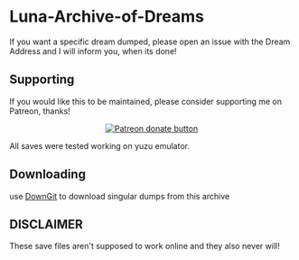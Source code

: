 # Luna-Archive-of-Dreams

If you want a specific dream dumped, please open an issue with the Dream Address and I will inform you, when its done!

## Supporting

If you would like this to be maintained, please consider supporting me on Patreon, thanks!

<p align="center">
<a href="https://www.patreon.com/Ixarus"><img src="https://c5.patreon.com/external/logo/become_a_patron_button.png" alt="Patreon donate button" /> </a>
</p>

All saves were tested working on yuzu emulator.

## Downloading

use [DownGit](https://downgit.github.io/) to download singular dumps from this archive

## DISCLAIMER
These save files aren't supposed to work online and they also never will!
